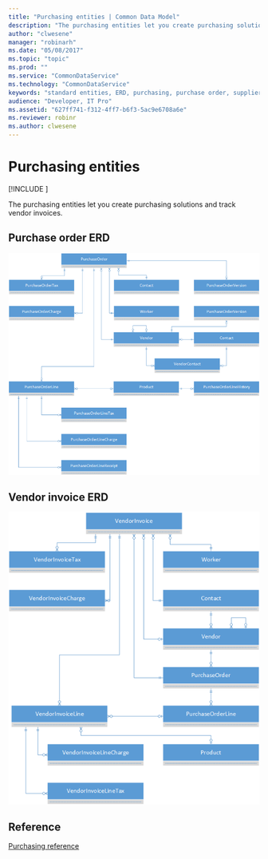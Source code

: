 ```yaml
---
title: "Purchasing entities | Common Data Model"
description: "The purchasing entities let you create purchasing solutions and track vendor invoices."
author: "clwesene"
manager: "robinarh"
ms.date: "05/08/2017"
ms.topic: "topic"
ms.prod: ""
ms.service: "CommonDataService"
ms.technology: "CommonDataService"
keywords: "standard entities, ERD, purchasing, purchase order, supplier invoice"
audience: "Developer, IT Pro"
ms.assetid: "627ff741-f312-4ff7-b6f3-5ac9e6708a6e"
ms.reviewer: robinr
ms.author: clwesene
---
```


# Purchasing entities

[!INCLUDE [](../includes/new-version.md)]


The purchasing entities let you create purchasing solutions and track vendor invoices.

## Purchase order ERD

![Purchase Order ERD](media/purchase-order.png "Purchase order ERD")

## Vendor invoice ERD

![Supplier Invoice ERD](media/vendor-invoice.png "Vendor invoice ERD")

## Reference

[Purchasing reference](entity-tables/purchasing.md "Purchasing reference")
